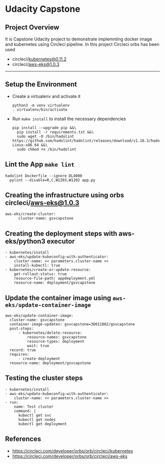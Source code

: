 # Udacity Capstone


## Project Overview

It is Capstone Udacity project to demonstrate implemnting docker image and kubernetes using Circleci pipeline. In this project Circleci orbs has been used
  - circleci/kubernetes@0.11.2
  - circleci/aws-eks@1.0.3
  
---
## Setup the Environment

* Create a virtualenv and activate it
   ```
   python3 -m venv virtualenv
   . virtualenv/bin/activate
   ```
* Run `make install` to install the necessary dependencies
  ```
  pip install --upgrade pip &&\
	pip install -r requirements.txt &&\
	sudo wget -O /bin/hadolint https://github.com/hadolint/hadolint/releases/download/v1.16.3/hadolint-Linux-x86_64 &&\
	sudo chmod +x /bin/hadolint
  ```

## Lint the App `make lint`
  ```
  hadolint Dockerfile --ignore DL4000
	pylint --disable=R,C,W1203,W1202 app.py
  ```

## Creating the infrastructure using orbs circleci/aws-eks@1.0.3
  ```
  aws-eks/create-cluster:
        cluster-name: gsvcapstone
  ```

## Creating the deployment steps with aws-eks/python3 executor
  ```
  - kubernetes/install
  - aws-eks/update-kubeconfig-with-authenticator:
      cluster-name: << parameters.cluster-name >>
      install-kubectl: true
  - kubernetes/create-or-update-resource:
      get-rollout-status: true
      resource-file-path: appdeployment.yml
      resource-name: deployment/gsvcapstone
  ```
  
## Update the container image using `aws-eks/update-container-image`
  ```
  aws-eks/update-container-image:
    cluster-name: gsvcapstone
    container-image-updates: gsvcapstone=30011802/gsvcapstone
    post-steps:
        - kubernetes/delete-resource:
            resource-names: gsvcapstone
            resource-types: deployment
            wait: true
    record: true
    requires:
        - create-deployment
    resource-name: deployment/gsvcapstone
  ```

## Testing the cluster steps
  ```
  - kubernetes/install
  - aws-eks/update-kubeconfig-with-authenticator:
      cluster-name: << parameters.cluster-name >>
  - run:
      name: Test cluster
      command: |
        kubectl get svc
        kubectl get nodes
        kubectl get deployment
  ```
  
 ## References
 - https://circleci.com/developer/orbs/orb/circleci/kubernetes
 - https://circleci.com/developer/orbs/orb/circleci/aws-eks
